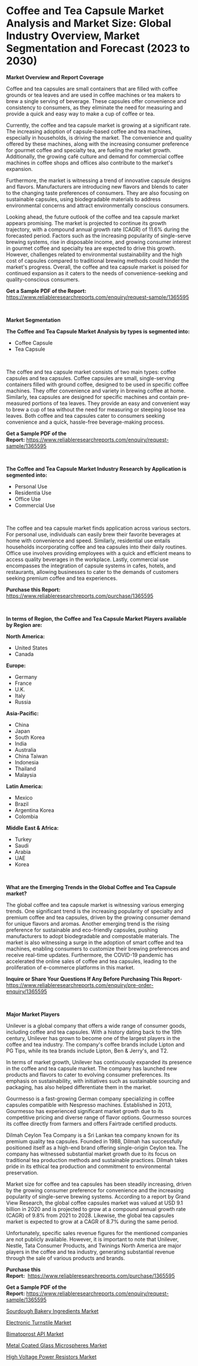 <p><h1>Coffee and Tea Capsule Market Analysis and Market Size: Global Industry Overview, Market Segmentation and Forecast (2023 to 2030)</h1></p><p><strong>Market Overview and Report Coverage</strong></p>
<p><p>Coffee and tea capsules are small containers that are filled with coffee grounds or tea leaves and are used in coffee machines or tea makers to brew a single serving of beverage. These capsules offer convenience and consistency to consumers, as they eliminate the need for measuring and provide a quick and easy way to make a cup of coffee or tea.</p><p>Currently, the coffee and tea capsule market is growing at a significant rate. The increasing adoption of capsule-based coffee and tea machines, especially in households, is driving the market. The convenience and quality offered by these machines, along with the increasing consumer preference for gourmet coffee and specialty tea, are fueling the market growth. Additionally, the growing café culture and demand for commercial coffee machines in coffee shops and offices also contribute to the market's expansion.</p><p>Furthermore, the market is witnessing a trend of innovative capsule designs and flavors. Manufacturers are introducing new flavors and blends to cater to the changing taste preferences of consumers. They are also focusing on sustainable capsules, using biodegradable materials to address environmental concerns and attract environmentally conscious consumers.</p><p>Looking ahead, the future outlook of the coffee and tea capsule market appears promising. The market is projected to continue its growth trajectory, with a compound annual growth rate (CAGR) of 11.6% during the forecasted period. Factors such as the increasing popularity of single-serve brewing systems, rise in disposable income, and growing consumer interest in gourmet coffee and specialty tea are expected to drive this growth. However, challenges related to environmental sustainability and the high cost of capsules compared to traditional brewing methods could hinder the market's progress. Overall, the coffee and tea capsule market is poised for continued expansion as it caters to the needs of convenience-seeking and quality-conscious consumers.</p></p>
<p><strong>Get a Sample PDF of the Report:</strong> <a href="https://www.reliableresearchreports.com/enquiry/request-sample/1365595">https://www.reliableresearchreports.com/enquiry/request-sample/1365595</a></p>
<p>&nbsp;</p>
<p><strong>Market Segmentation</strong></p>
<p><strong>The Coffee and Tea Capsule Market Analysis by types is segmented into:</strong></p>
<p><ul><li>Coffee Capsule</li><li>Tea Capsule</li></ul></p>
<p>&nbsp;</p>
<p><p>The coffee and tea capsule market consists of two main types: coffee capsules and tea capsules. Coffee capsules are small, single-serving containers filled with ground coffee, designed to be used in specific coffee machines. They offer convenience and variety in brewing coffee at home. Similarly, tea capsules are designed for specific machines and contain pre-measured portions of tea leaves. They provide an easy and convenient way to brew a cup of tea without the need for measuring or steeping loose tea leaves. Both coffee and tea capsules cater to consumers seeking convenience and a quick, hassle-free beverage-making process.</p></p>
<p><strong>Get a Sample PDF of the Report:</strong>&nbsp;<a href="https://www.reliableresearchreports.com/enquiry/request-sample/1365595">https://www.reliableresearchreports.com/enquiry/request-sample/1365595</a></p>
<p>&nbsp;</p>
<p><strong>The Coffee and Tea Capsule Market Industry Research by Application is segmented into:</strong></p>
<p><ul><li>Personal Use</li><li>Residentia Use</li><li>Office Use</li><li>Commercial Use</li></ul></p>
<p>&nbsp;</p>
<p><p>The coffee and tea capsule market finds application across various sectors. For personal use, individuals can easily brew their favorite beverages at home with convenience and speed. Similarly, residential use entails households incorporating coffee and tea capsules into their daily routines. Office use involves providing employees with a quick and efficient means to access quality beverages in the workplace. Lastly, commercial use encompasses the integration of capsule systems in cafes, hotels, and restaurants, allowing businesses to cater to the demands of customers seeking premium coffee and tea experiences.</p></p>
<p><strong>Purchase this Report:</strong>&nbsp; <a href="https://www.reliableresearchreports.com/purchase/1365595">https://www.reliableresearchreports.com/purchase/1365595</a></p>
<p>&nbsp;</p>
<p><strong>In terms of Region, the Coffee and Tea Capsule Market Players available by Region are:</strong></p>
<p>
    <p> <strong> North America: </strong>
        <ul>
            <li>United States</li>
            <li>Canada</li>
        </ul>
        </p> 
    <p> <strong> Europe: </strong>
        <ul>
            <li>Germany</li>
            <li>France</li>
            <li>U.K.</li>
            <li>Italy</li>
            <li>Russia</li>
        </ul>
        </p> 
    <p> <strong> Asia-Pacific: </strong>
        <ul>
            <li>China</li>
            <li>Japan</li>
            <li>South Korea</li>
            <li>India</li>
            <li>Australia</li>
            <li>China Taiwan</li>
            <li>Indonesia</li>
            <li>Thailand</li>
            <li>Malaysia</li>
        </ul>
        </p> 
    <p> <strong> Latin America: </strong>
        <ul>
            <li>Mexico</li>
            <li>Brazil</li>
            <li>Argentina Korea</li>
            <li>Colombia</li>
        </ul>
        </p> 
    <p> <strong> Middle East & Africa: </strong>
        <ul>
            <li>Turkey</li>
            <li>Saudi</li>
            <li>Arabia</li>
            <li>UAE</li>
            <li>Korea</li>
        </ul>
    </p>
    </p>
<p>&nbsp;</p>
<p><strong>What are the Emerging Trends in the Global Coffee and Tea Capsule market?</strong></p>
<p><p>The global coffee and tea capsule market is witnessing various emerging trends. One significant trend is the increasing popularity of specialty and premium coffee and tea capsules, driven by the growing consumer demand for unique flavors and aromas. Another emerging trend is the rising preference for sustainable and eco-friendly capsules, pushing manufacturers to adopt biodegradable and compostable materials. The market is also witnessing a surge in the adoption of smart coffee and tea machines, enabling consumers to customize their brewing preferences and receive real-time updates. Furthermore, the COVID-19 pandemic has accelerated the online sales of coffee and tea capsules, leading to the proliferation of e-commerce platforms in this market.</p></p>
<p><strong>Inquire or Share Your Questions If Any Before Purchasing This Report</strong>- <a href="https://www.reliableresearchreports.com/enquiry/pre-order-enquiry/1365595">https://www.reliableresearchreports.com/enquiry/pre-order-enquiry/1365595</a></p>
<p>&nbsp;</p>
<p><strong>Major Market Players</strong></p>
<p><p>Unilever is a global company that offers a wide range of consumer goods, including coffee and tea capsules. With a history dating back to the 19th century, Unilever has grown to become one of the largest players in the coffee and tea industry. The company's coffee brands include Lipton and PG Tips, while its tea brands include Lipton, Ben & Jerry's, and T2.</p><p>In terms of market growth, Unilever has continuously expanded its presence in the coffee and tea capsule market. The company has launched new products and flavors to cater to evolving consumer preferences. Its emphasis on sustainability, with initiatives such as sustainable sourcing and packaging, has also helped differentiate them in the market.</p><p>Gourmesso is a fast-growing German company specializing in coffee capsules compatible with Nespresso machines. Established in 2013, Gourmesso has experienced significant market growth due to its competitive pricing and diverse range of flavor options. Gourmesso sources its coffee directly from farmers and offers Fairtrade certified products.</p><p>Dilmah Ceylon Tea Company is a Sri Lankan tea company known for its premium quality tea capsules. Founded in 1988, Dilmah has successfully positioned itself as a high-end brand offering single-origin Ceylon tea. The company has witnessed substantial market growth due to its focus on traditional tea production methods and sustainable practices. Dilmah takes pride in its ethical tea production and commitment to environmental preservation.</p><p>Market size for coffee and tea capsules has been steadily increasing, driven by the growing consumer preference for convenience and the increasing popularity of single-serve brewing systems. According to a report by Grand View Research, the global coffee capsules market was valued at USD 9.1 billion in 2020 and is projected to grow at a compound annual growth rate (CAGR) of 9.8% from 2021 to 2028. Likewise, the global tea capsules market is expected to grow at a CAGR of 8.7% during the same period.</p><p>Unfortunately, specific sales revenue figures for the mentioned companies are not publicly available. However, it is important to note that Unilever, Nestle, Tata Consumer Products, and Twinings North America are major players in the coffee and tea industry, generating substantial revenue through the sale of various products and brands.</p></p>
<p><strong>Purchase this Report:</strong>&nbsp;&nbsp;<a href="https://www.reliableresearchreports.com/purchase/1365595">https://www.reliableresearchreports.com/purchase/1365595</a></p>
<p></p>
<p><strong>Get a Sample PDF of the Report:</strong>&nbsp;<a href="https://www.reliableresearchreports.com/enquiry/request-sample/1365595">https://www.reliableresearchreports.com/enquiry/request-sample/1365595</a></p>
<p><p><a href="https://www.linkedin.com/pulse/sourdough-bakery-ingredients-market-size-share-global-spiue/">Sourdough Bakery Ingredients Market</a></p><p><a href="https://medium.com/@jarredmertz2772/electronic-turnstile-market-size-growth-forecast-2023-2030-1de1e39c5862">Electronic Turnstile Market</a></p><p><a href="https://www.linkedin.com/pulse/bimatoprost-api-market-research-report-unlocks-analysis-rie9e/">Bimatoprost API Market</a></p><p><a href="https://github.com/luckyshygirl/Market-Research-Report-List-1/blob/main/metal-coated-glass-microspheres-market.md">Metal Coated Glass Microspheres Market</a></p><p><a href="https://medium.com/@santosh.reportprime/high-voltage-power-resistors-market-size-growth-forecast-2023-2030-2b4b961a2253">High Voltage Power Resistors Market</a></p></p>